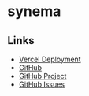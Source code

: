 # synema

## Links
- [Vercel Deployment](https://synema.vercel.app/)
- [GitHub](https://github.com/xavierloeraflores/synema)
- [GitHub Project](https://github.com/users/xavierloeraflores/projects/4/views/1)
- [GitHub Issues](https://github.com/xavierloeraflores/synema/issues)